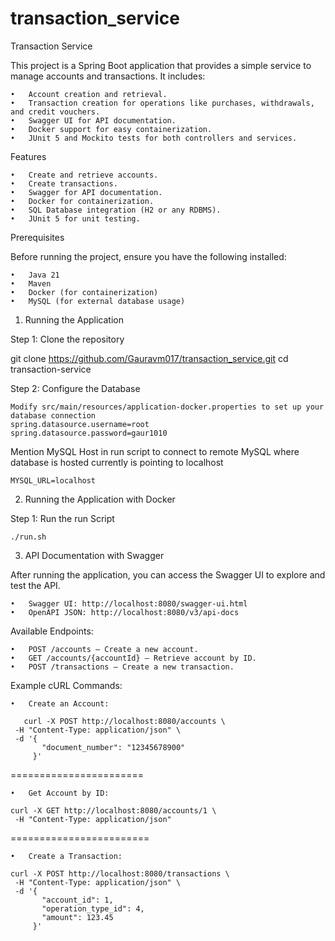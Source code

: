 # transaction_service
Transaction Service

This project is a Spring Boot application that provides a simple service to manage accounts and transactions. It includes:

	•	Account creation and retrieval.
	•	Transaction creation for operations like purchases, withdrawals, and credit vouchers.
	•	Swagger UI for API documentation.
	•	Docker support for easy containerization.
	•	JUnit 5 and Mockito tests for both controllers and services.

Features

	•	Create and retrieve accounts.
	•	Create transactions.
	•	Swagger for API documentation.
	•	Docker for containerization.
	•	SQL Database integration (H2 or any RDBMS).
	•	JUnit 5 for unit testing.

Prerequisites

Before running the project, ensure you have the following installed:

	•	Java 21
	•	Maven
	•	Docker (for containerization)
	•	MySQL (for external database usage)

1. Running the Application

Step 1: Clone the repository

git clone https://github.com/Gauravm017/transaction_service.git
cd transaction-service

Step 2: Configure the Database

    Modify src/main/resources/application-docker.properties to set up your database connection
    spring.datasource.username=root
    spring.datasource.password=gaur1010

Mention MySQL Host in run script to connect to remote MySQL where database is hosted currently
is pointing to localhost
    
    MYSQL_URL=localhost

2. Running the Application with Docker 

Step 1: Run the run Script

    ./run.sh

3. API Documentation with Swagger

After running the application, you can access the Swagger UI to explore and test the API.
    
    •   Swagger UI: http://localhost:8080/swagger-ui.html
	•   OpenAPI JSON: http://localhost:8080/v3/api-docs

Available Endpoints:

	•	POST /accounts – Create a new account.
	•	GET /accounts/{accountId} – Retrieve account by ID.
	•	POST /transactions – Create a new transaction.


Example cURL Commands:

	•	Create an Account:

       curl -X POST http://localhost:8080/accounts \
     -H "Content-Type: application/json" \
     -d '{
           "document_number": "12345678900"
         }'
=======================

    •	Get Account by ID:

    curl -X GET http://localhost:8080/accounts/1 \
     -H "Content-Type: application/json"


========================

    •	Create a Transaction:

    curl -X POST http://localhost:8080/transactions \
     -H "Content-Type: application/json" \
     -d '{
           "account_id": 1,
           "operation_type_id": 4,
           "amount": 123.45
         }'





